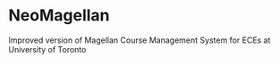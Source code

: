 # NeoMagellan
Improved version of Magellan Course Management System for ECEs at University of Toronto
